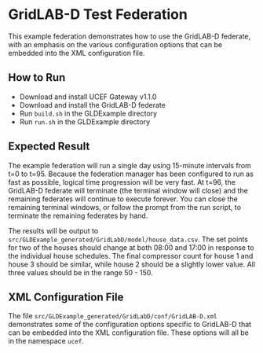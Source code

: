 # GridLAB-D Test Federation
This example federation demonstrates how to use the GridLAB-D federate, with an emphasis on the various configuration options that can be embedded into the XML configuration file.

## How to Run

- Download and install UCEF Gateway v1.1.0
- Download and install the GridLAB-D federate
- Run `build.sh` in the GLDExample directory
- Run `run.sh` in the GLDExample directory

## Expected Result

The example federation will run a single day using 15-minute intervals from t=0 to t=95. Because the federation manager has been configured to run as fast as possible, logical time progression will be very fast. At t=96, the GridLAB-D federate will terminate (the terminal window will close) and the remaining federates will continue to execute forever. You can close the remaining terminal windows, or follow the prompt from the run script, to terminate the remaining federates by hand.

The results will be output to `src/GLDExample_generated/GridLabD/model/house_data.csv`. The set points for two of the houses should change at both 08:00 and 17:00 in response to the individual house schedules. The final compressor count for house 1 and house 3 should be similar, while house 2 should be a slightly lower value. All three values should be in the range 50 - 150.

## XML Configuration File

The file `src/GLDExample_generated/GridLabD/conf/GridLAB-D.xml` demonstrates some of the configuration options specific to GridLAB-D that can be embedded into the XML configuration file. These options will all be in the namespace `ucef`.

